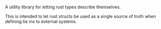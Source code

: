 
A utility library for letting rust types describe themselves.

This is intended to let rust structs be used as a single source of truth when defining tie ins to external systems.
